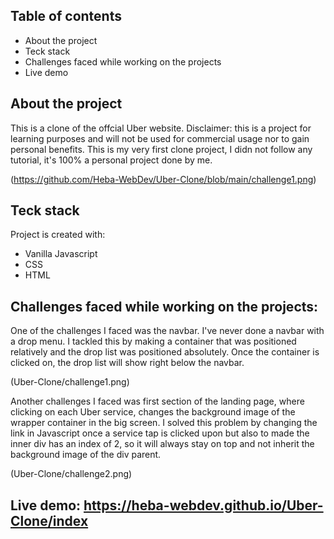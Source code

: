 ## Table of contents
* About the project
* Teck stack
* Challenges faced while working on the projects
* Live demo


##  About the project
This is a clone of the offcial Uber website. Disclaimer: this is a project for learning purposes and will not be used for
commercial usage nor to gain personal benefits. This is my very first clone project, I didn not follow any tutorial, it's
100% a personal project done by me.

(https://github.com/Heba-WebDev/Uber-Clone/blob/main/challenge1.png)

	
## Teck stack
Project is created with:
* Vanilla Javascript
* CSS
* HTML
	
  
  
## Challenges faced while working on the projects:

One of the challenges I faced was the navbar. I've never done a navbar with a drop menu. I tackled this by making a container that
was positioned relatively and the drop list was positioned absolutely. Once the container is clicked on, the drop list will
show right below the navbar.

(Uber-Clone/challenge1.png)

Another challenges I faced was first section of the landing page, where clicking on each Uber service, changes the background image
of the wrapper container in the big screen. I solved this problem by changing the link in Javascript once a service tap is clicked 
upon but also to made the inner div has an index of 2, so it will always stay on top and not inherit the background image of the div parent.


(Uber-Clone/challenge2.png)


## Live demo: https://heba-webdev.github.io/Uber-Clone/index
